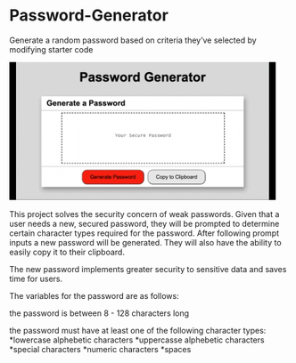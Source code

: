 # Password-Generator
Generate a random password based on criteria they’ve selected by modifying starter code

![](assets/Readme/demo.gif)

This project solves the security concern of weak passwords. Given that a user needs a new, secured password, they will be prompted to determine certain character types required for the password.  After following prompt inputs a new password will be generated.  They will also have the ability to easily copy it to their clipboard.

The new password implements greater security to sensitive data and saves time for users.

The variables for the password are as follows:

the password is between 8 - 128 characters long

the password must have at least one of the following character types:
*lowercase alphebetic characters
*uppercasse alphebetic characters
*special characters
*numeric characters
*spaces
